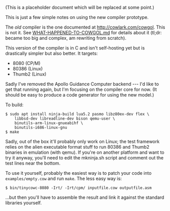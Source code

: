 (This is a placeholder document which will be replaced at some point.)

This is just a few simple notes on using the new compiler prototype.

The _old_ compiler is the one documented at http://cowlark.com/cowgol. This is
not it. See [WHAT-HAPPENED-TO-COWGOL.md](WHAT-HAPPENED-TO-COWGOL.md) for
details about it (tl;dr: became too big and complex, am rewriting from
scratch).

This version of the compiler is in C and isn't self-hosting yet but is
drastically simpler but also better. It targets:

- 8080 (CP/M)
- 80386 (Linux)
- Thumb2 (Linux)

Sadly I've removed the Apollo Guidance Computer backend --- I'd like to get
that running again, but I'm focusing on the compiler core for now. (It should
be easy to produce a code generator for using the new model.)

To build:

    $ sudo apt install ninja-build lua5.2 pasmo libz80ex-dev flex \
	    libbsd-dev libreadline-dev bison qemu-user \
		binutils-arm-linux-gnueabihf \
		binutils-i686-linux-gnu
    $ make

Sadly, out of the box it'll probably only work on Linux; the test framework
relies on the alien executable format stuff to run 80386 and Thumb2 binaries in
emulation (with qemu). If you're on another platform and want to try it anyway,
you'll need to edit the mkninja.sh script and comment out the test lines near
the bottom.

To use it yourself, probably the easiest way is to patch your code into
`examples/empty.cow` and run `make`. The less easy way is:

    $ bin/tinycowc-8080 -Irt/ -Irt/cpm/ inputfile.cow outputfile.asm

...but then you'll have to assemble the result and link it against the standard
libraries yourself.

